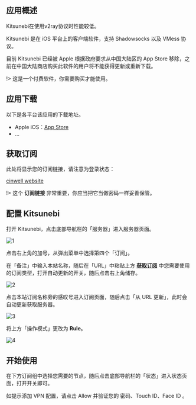 ## 应用概述

Kitsunebi在使用v2ray协议时性能较低。

Kitsunebi 是在 iOS 平台上的客户端软件，支持 Shadowsocks 以及 VMess 协议。

目前 Kitsunebi 已经被 Apple 根据政府要求从中国大陆区的 App Store 移除，之前在中国大陆商店购买此软件的用户将不能获得更新或重新下载。

!> 这是一个付费软件，你需要购买才能使用。

## 应用下载

以下是各平台该应用的下载地址。

- Apple iOS：[App Store](https://itunes.apple.com/us/app/kitsunebi-proxy-utility/id1446584073?ls=1&mt=8)
- ...

## 获取订阅

此处将显示您的订阅链接，请注意为登录状态：

[cinwell website](/sublink?type=kitsunebi ':include :type=markdown')

!> 这个 **订阅链接** 非常重要，你应当把它当做密码一样妥善保管。

## 配置 Kitsunebi

打开 Kitsunebi，点击底部导航栏的「服务器」进入服务器页面。

![1](https://i.loli.net/2019/01/13/5c3a6dccd346d.png ':size=400')

点击右上角的加号，从弹出菜单中选择第四个「订阅」。

在「备注」中输入本站名称，随后在「URL」中粘贴上方 **[获取订阅](#获取订阅)** 中您需要使用的订阅类型，打开自动更新的开关，随后点击右上角储存。

![2](https://i.loli.net/2019/01/13/5c3a6e474ae9f.jpeg ':size=400')

点击本站订阅名称旁的感叹号进入订阅页面，随后点击「从 URL 更新」，此时会自动更新获取服务器。

![3](https://i.loli.net/2019/01/13/5c3a70a5d946a.jpeg ':size=400')

将上方「操作模式」更改为 **Rule**。

![4](https://i.loli.net/2019/01/13/5c3a71587252e.jpg ':size=200')

## 开始使用

在下方订阅组中选择您需要的节点，随后点击底部导航栏的「状态」进入状态页面，打开开关即可。

如提示添加 VPN 配置，请点击 Allow 并验证您的 密码、Touch ID、Face ID 。
